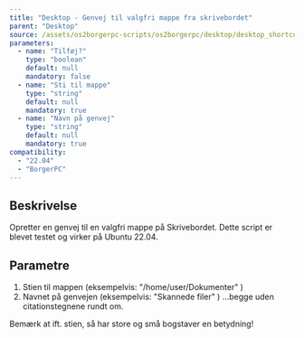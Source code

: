 ```yaml
---
title: "Desktop - Genvej til valgfri mappe fra skrivebordet"
parent: "Desktop"
source: /assets/os2borgerpc-scripts/os2borgerpc/desktop/desktop_shortcut_to_directory.sh
parameters:
  - name: "Tilføj?"
    type: "boolean"
    default: null
    mandatory: false
  - name: "Sti til mappe"
    type: "string"
    default: null
    mandatory: true
  - name: "Navn på genvej"
    type: "string"
    default: null
    mandatory: true
compatibility:  
  - "22.04"
  - "BorgerPC"
---
```


## Beskrivelse
Opretter en genvej til en valgfri mappe på Skrivebordet.
Dette script er blevet testet og virker på Ubuntu 22.04.

## Parametre
1. Stien til mappen (eksempelvis: "/home/user/Dokumenter" )
2. Navnet på genvejen (eksempelvis: "Skannede filer" )
...begge uden citationstegnene rundt om.

Bemærk at ift. stien, så har store og små bogstaver en betydning!

